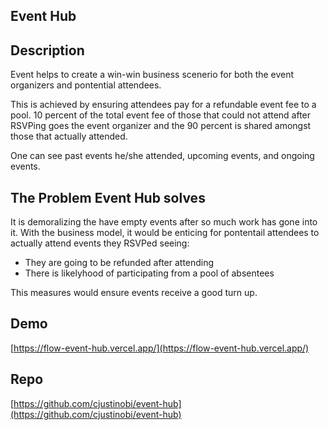 ## Event Hub

## Description

Event helps to create a win-win business scenerio for both the event organizers and pontential attendees.

This is achieved by ensuring attendees pay for a refundable event fee to a pool. 10 percent of the total event fee of those that could not attend after RSVPing goes the event organizer and the 90 percent is shared amongst those that actually attended.

One can see past events he/she attended, upcoming events, and ongoing events.

## The Problem Event Hub solves

It is demoralizing the have empty events after so much work has gone into it. With the business model, it would be enticing
for pontentail attendees to actually attend events they RSVPed seeing:
- They are going to be refunded after attending
- There is likelyhood of participating from a pool of absentees

This measures would ensure events receive a good turn up.

## Demo
[https://flow-event-hub.vercel.app/](https://flow-event-hub.vercel.app/)

## Repo

[https://github.com/cjustinobi/event-hub](https://github.com/cjustinobi/event-hub)